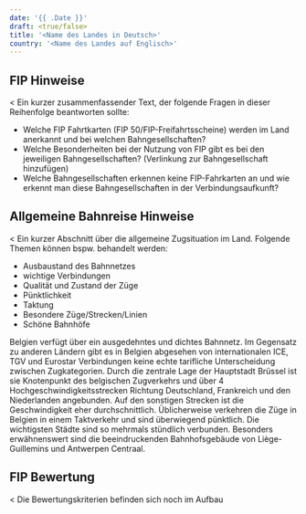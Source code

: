 ```yaml
---
date: '{{ .Date }}'
draft: <true/false>
title: '<Name des Landes in Deutsch>'
country: '<Name des Landes auf Englisch>'
---
```


## FIP Hinweise

<
Ein kurzer zusammenfassender Text, der folgende Fragen in dieser Reihenfolge beantworten sollte:
- Welche FIP Fahrtkarten (FIP 50/FIP-Freifahrtsscheine) werden im Land anerkannt und bei welchen Bahngesellschaften?
- Welche Besonderheiten bei der Nutzung von FIP gibt es bei den jeweiligen Bahngesellschaften? (Verlinkung zur Bahngesellschaft hinzufügen)
- Welche Bahngesellschaften erkennen keine FIP-Fahrkarten an und wie erkennt man diese Bahngesellschaften in der Verbindungsaufkunft? 
>

## Allgemeine Bahnreise Hinweise

<
Ein kurzer Abschnitt über die allgemeine Zugsituation im Land. Folgende Themen können bspw. behandelt werden:
- Ausbaustand des Bahnnetzes
- wichtige Verbindungen
- Qualität und Zustand der Züge
- Pünktlichkeit
- Taktung
- Besondere Züge/Strecken/Linien
- Schöne Bahnhöfe
>

Belgien verfügt über ein ausgedehntes und dichtes Bahnnetz. Im Gegensatz zu anderen Ländern gibt es in Belgien abgesehen von internationalen ICE, TGV und Eurostar Verbindungen keine echte tarifliche Unterscheidung zwischen Zugkategorien. Durch die zentrale Lage der Hauptstadt Brüssel ist sie Knotenpunkt des belgischen Zugverkehrs und über 4 Hochgeschwindigkeitsstrecken Richtung Deutschland, Frankreich und den Niederlanden angebunden. Auf den sonstigen Strecken ist die Geschwindigkeit eher durchschnittlich. Üblicherweise verkehren die Züge in Belgien in einem Taktverkehr und sind überwiegend pünktlich. Die wichtigsten Städte sind so mehrmals stündlich verbunden. Besonders erwähnenswert sind die beeindruckenden Bahnhofsgebäude von Liège-Guillemins und Antwerpen Centraal.

## FIP Bewertung

<
Die Bewertungskriterien befinden sich noch im Aufbau
>